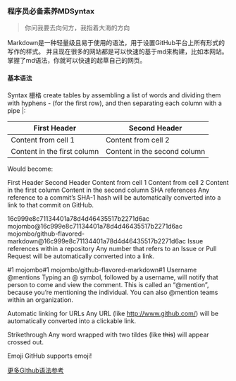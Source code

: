 <!--
 * @Descripttion: 
 * @version: 
 * @Author: suckson
 * @Date: 2019-09-22 21:34:33
 * @LastEditors: suckson
 * @LastEditTime: 2019-09-22 21:50:32
 -->
###  程序员必备素养MDSyntax

> 你问我要去向何方，我指着大海的方向

<div class="alert alert-success" role="alert">
    Markdown是一种轻量级且易于使用的语法，用于设置GitHub平台上所有形式的写作的样式。
并且现在很多的网站都是可以快速的基于md来构建，比如本网站。掌握了md语法，你就可以快速的起草自己的网页。
</div>

#### 基本语法
Syntax 栅格
create tables by assembling a list of words and dividing them with hyphens - (for the first row), and then separating each column with a pipe |:

First Header | Second Header
------------ | -------------
Content from cell 1 | Content from cell 2
Content in the first column | Content in the second column
Would become:

First Header	Second Header
Content from cell 1	Content from cell 2
Content in the first column	Content in the second column
SHA references
Any reference to a commit’s SHA-1 hash will be automatically converted into a link to that commit on GitHub.

16c999e8c71134401a78d4d46435517b2271d6ac
mojombo@16c999e8c71134401a78d4d46435517b2271d6ac
mojombo/github-flavored-markdown@16c999e8c71134401a78d4d46435517b2271d6ac
Issue references within a repository
Any number that refers to an Issue or Pull Request will be automatically converted into a link.

#1
mojombo#1
mojombo/github-flavored-markdown#1
Username @mentions
Typing an @ symbol, followed by a username, will notify that person to come and view the comment. This is called an “@mention”, because you’re mentioning the individual. You can also @mention teams within an organization.

Automatic linking for URLs
Any URL (like http://www.github.com/) will be automatically converted into a clickable link.

Strikethrough
Any word wrapped with two tildes (like ~~this~~) will appear crossed out.

Emoji
GitHub supports emoji!



[更多GIthub语法参考](https://guides.github.com/features/mastering-markdown/#examples)


